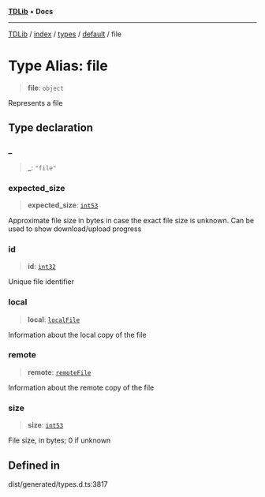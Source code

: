 [**TDLib**](../../../../../../README.md) • **Docs**

***

[TDLib](../../../../../../modules.md) / [index](../../../../../README.md) / [types](../../../README.md) / [default](../README.md) / file

# Type Alias: file

> **file**: `object`

Represents a file

## Type declaration

### \_

> **\_**: `"file"`

### expected\_size

> **expected\_size**: [`int53`](int53-1.md)

Approximate file size in bytes in case the exact file size is unknown. Can be used to show download/upload progress

### id

> **id**: [`int32`](int32-1.md)

Unique file identifier

### local

> **local**: [`localFile`](localFile-1.md)

Information about the local copy of the file

### remote

> **remote**: [`remoteFile`](remoteFile-1.md)

Information about the remote copy of the file

### size

> **size**: [`int53`](int53-1.md)

File size, in bytes; 0 if unknown

## Defined in

dist/generated/types.d.ts:3817
